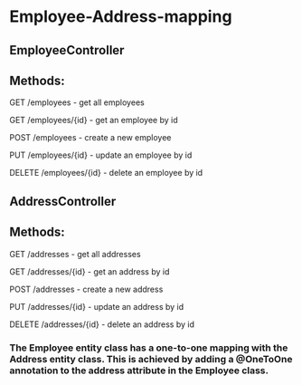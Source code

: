 # Employee-Address-mapping
## EmployeeController
## Methods:
GET /employees - get all employees

GET /employees/{id} - get an employee by id

POST /employees - create a new employee

PUT /employees/{id} - update an employee by id

DELETE /employees/{id} - delete an employee by id

## AddressController
## Methods:
GET /addresses - get all addresses

GET /addresses/{id} - get an address by id

POST /addresses - create a new address

PUT /addresses/{id} - update an address by id

DELETE /addresses/{id} - delete an address by id

### The Employee entity class has a one-to-one mapping with the Address entity class. This is achieved by adding a @OneToOne annotation to the address attribute in the Employee class.


